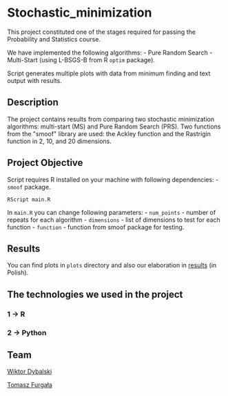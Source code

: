 # Stochastic_minimization

This project constituted one of the stages required for passing the Probability and Statistics course.

We have implemented the following algorithms: - Pure Random Search - Multi-Start (using L-BSGS-B from R `optim` package).

Script generates multiple plots with data from minimum finding and text output with results.

## Description

The project contains results from comparing two stochastic minimization algorithms: multi-start (MS) and Pure Random Search (PRS). Two functions from the "smoof" library are used: the Ackley function and the Rastrigin function in 2, 10, and 20 dimensions.

## Project Objective

Script requires R installed on your machine with following dependencies: - `smoof` package. 

```         
RScript main.R
```

In `main.R` you can change following parameters: - `num_points` - number of repeats for each algorithm - `dimensions` - list of dimensions to test for each function - `function` - function from smoof package for testing. 

## Results

You can find plots in `plots` directory and also our elaboration in [results](doc/Stata.pdf) (in Polish).

## The technologies we used in the project

### 1 -> R
### 2 -> Python

## Team

[Wiktor Dybalski](https://github.com/WiktorDybalski)

[Tomasz Furgała](https://github.com/TommyFurgi)
